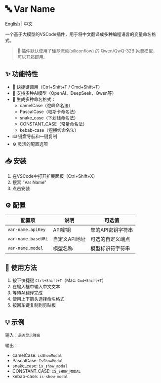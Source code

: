# 🔤 Var Name

[English](./README.md) | 中文

一个基于大模型的VSCode插件，用于将中文翻译成多种编程语言的变量命名格式。

> 🤖 插件默认使用了硅基流动(siliconflow) 的 Qwen/QwQ-32B 免费模型，可以开箱即用。

## ✨ 功能特性

- 🚀 快捷键调用（Ctrl+Shift+T / Cmd+Shift+T）
- 🤖 支持多种AI模型（OpenAI、DeepSeek、Qwen等）
- 📝 生成多种命名格式：
  - camelCase（驼峰命名法）
  - PascalCase（帕斯卡命名法）
  - snake_case（下划线命名法）
  - CONSTANT_CASE（常量命名法）
  - kebab-case（短横线命名法）
- ⌨️ 键盘导航和一键复制
- ⚙️ 灵活的配置选项

## 📥 安装

1. 在VSCode中打开扩展面板（Ctrl+Shift+X）
2. 搜索 "Var Name"
3. 点击安装

## ⚙️ 配置

| 配置项 | 说明 | 可选值 |
|--------|------|--------|
| `var-name.apiKey` | API密钥 | 您的API密钥字符串 |
| `var-name.baseURL` | 自定义API地址 | 可选的自定义端点 |
| `var-name.model` | 模型名称 | 模型标识符字符串 |

## 🎯 使用方法

1. 按下快捷键 `Ctrl+Shift+T`（Mac: `Cmd+Shift+T`）
2. 在输入框中输入中文文本
3. 等待AI翻译完成
4. 使用上下箭头选择命名格式
5. 按回车键复制到剪贴板

## 💡 示例

输入：`是否显示弹窗`

输出：
- camelCase: `isShowModal`
- PascalCase: `IsShowModal`
- snake_case: `is_show_modal`
- CONSTANT_CASE: `IS_SHOW_MODAL`
- kebab-case: `is-show-modal` 